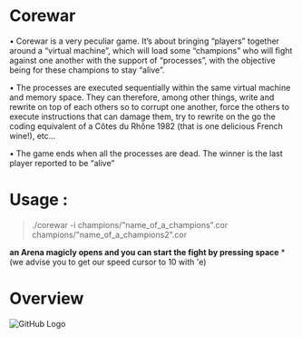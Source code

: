 # Corewar

• Corewar is a very peculiar game. It’s about bringing “players” together around a
“virtual machine”, which will load some “champions” who will fight against one another with the support of “processes”, with the objective being for these champions
to stay “alive”.

• The processes are executed sequentially within the same virtual machine and memory space. They can therefore, among other things, write and rewrite on top of
each others so to corrupt one another, force the others to execute instructions that
can damage them, try to rewrite on the go the coding equivalent of a Côtes du
Rhône 1982 (that is one delicious French wine!), etc...

• The game ends when all the processes are dead. The winner is the last player
reported to be “alive”

# Usage :

> ./corewar -i champions/"name_of_a_champions".cor champions/"name_of_a_champions2".cor

**an Arena magicly opens and you can start the fight by pressing space**
*(we advise you to get our speed cursor to 10 with 'e)

# Overview

![GitHub Logo](ressources/ezgif.com-video-to-gif.gif)
